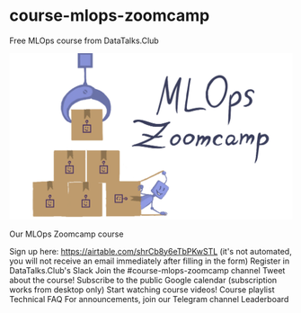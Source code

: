 # course-mlops-zoomcamp
Free MLOps course from DataTalks.Club



![MLOPS](https://github.com/surawut-jirasaktavee/course-mlops-zoomcamp/blob/main/images/banner_mlops-zoomcamp.png)



Our MLOps Zoomcamp course

Sign up here: https://airtable.com/shrCb8y6eTbPKwSTL (it's not automated, you will not receive an email immediately after filling in the form)
Register in DataTalks.Club's Slack
Join the #course-mlops-zoomcamp channel
Tweet about the course!
Subscribe to the public Google calendar (subscription works from desktop only)
Start watching course videos! Course playlist
Technical FAQ
For announcements, join our Telegram channel
Leaderboard
